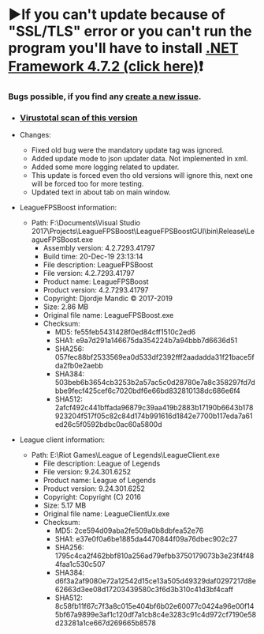 # :arrow_forward:**If you can't update because of "SSL/TLS" error or you can't run the program you'll have to install [.NET Framework 4.7.2 (click here)](https://dotnet.microsoft.com/download/thank-you/net472)**:heavy_exclamation_mark:

### Bugs possible, if you find any [create a new issue](https://github.com/DjordjeMandic/LeagueFPSBoost/issues/new/choose).

* ### **[Virustotal scan of this version](INSERT_URL_HERE)**

* Changes:
	- Fixed old bug were the mandatory update tag was ignored.
	- Added update mode to json updater data. Not implemented in xml.
	- Added some more logging related to updater.
	- This update is forced even tho old versions will ignore this, next one will be forced too for more testing.
	- Updated text in about tab on main window.

* LeagueFPSBoost information:
	- Path: F:\Documents\Visual Studio 2017\Projects\LeagueFPSBoost\LeagueFPSBoostGUI\bin\Release\LeagueFPSBoost.exe
		- Assembly version: 4.2.7293.41797
		- Build time: 20-Dec-19 23:13:14
		- File description: LeagueFPSBoost
		- File version: 4.2.7293.41797
		- Product name: LeagueFPSBoost
		- Product version: 4.2.7293.41797
		- Copyright: Djordje Mandic © 2017-2019
		- Size: 2.86 MB
		- Original file name: LeagueFPSBoost.exe
		- Checksum: 
			- MD5: fe55feb5431428f0ed84cff1510c2ed6
			- SHA1: e9a7d291a146675da354224b7a94bbb7d6636d51
			- SHA256: 057fec88bf2533569ea0d533df2392fff2aadadda31f21bace5fda2fb0e2aebb
			- SHA384: 503beb6b3654cb3253b2a57ac5c0d28780e7a8c358297fd7dbbe9fecf425cef6c7020bdf6e66bd832810138dc686e6f4
			- SHA512: 2afcf492c441bffada96879c39aa419b2883b17190b6643b178923204f517f05c82c84d174b991616d1842e7700b117eda7a61ed26c5f0592bdbc0ac60a5800d
* League client information:
	- Path: E:\Riot Games\League of Legends\LeagueClient.exe
		- File description: League of Legends
		- File version: 9.24.301.6252
		- Product name: League of Legends
		- Product version: 9.24.301.6252
		- Copyright: Copyright (C) 2016
		- Size: 5.17 MB
		- Original file name: LeagueClientUx.exe
		- Checksum: 
			- MD5: 2ce594d09aba2fe509a0b8dbfea52e76
			- SHA1: e37e0f0a6be1885da4470844f09a76dbec902c27
			- SHA256: 1795c4ca2f462bbf810a256ad79efbb3750179073b3e23f4f484faa1c530c507
			- SHA384: d6f3a2af9080e72a12542d15ce13a505d49329daf0297217d8e62663d3ee08d17203439580c3f6d3b310c41d3bf4caff
			- SHA512: 8c58fb11f67c7f3a8c015e404bf6b02e60077c0424a96e00f145bf67a9899e3af1c120df7a1cb8c4e3283c91c4d972cf7190e58d23281a1ce667d269665b8578
